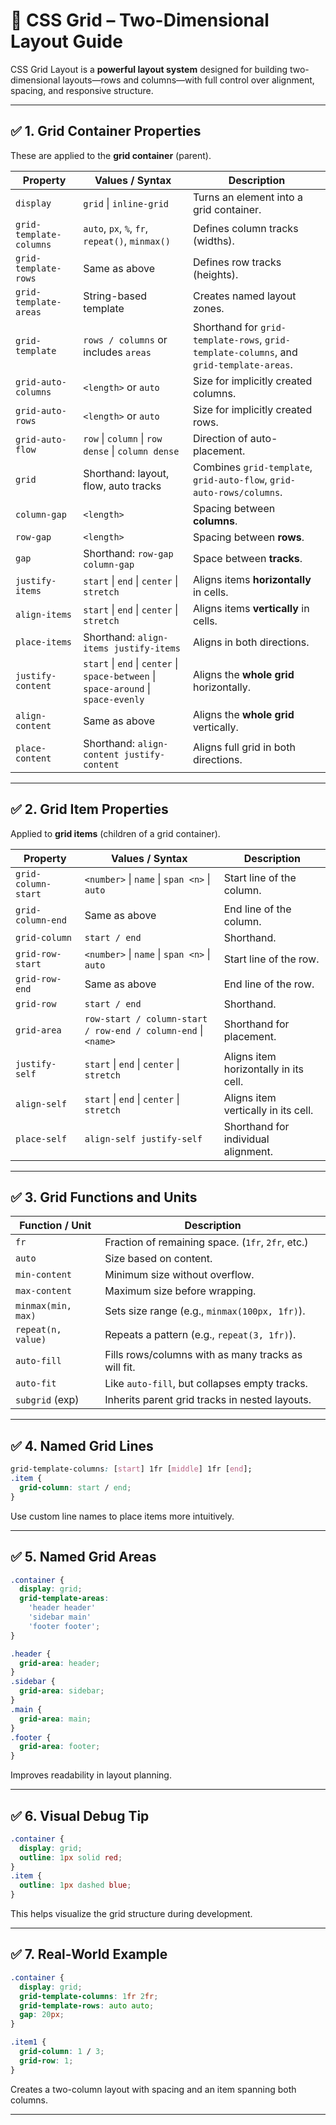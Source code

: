 # 📐 CSS Grid – Two-Dimensional Layout Guide

CSS Grid Layout is a **powerful layout system** designed for building two-dimensional layouts—rows and columns—with full control over alignment, spacing, and responsive structure.

---

## ✅ 1. Grid Container Properties

These are applied to the **grid container** (parent).

| **Property**            | **Values / Syntax**                                                                 | **Description**                                                                         |
| ----------------------- | ----------------------------------------------------------------------------------- | --------------------------------------------------------------------------------------- |
| `display`               | `grid` \| `inline-grid`                                                             | Turns an element into a grid container.                                                 |
| `grid-template-columns` | `auto`, `px`, `%`, `fr`, `repeat()`, `minmax()`                                     | Defines column tracks (widths).                                                         |
| `grid-template-rows`    | Same as above                                                                       | Defines row tracks (heights).                                                           |
| `grid-template-areas`   | String-based template                                                               | Creates named layout zones.                                                             |
| `grid-template`         | `rows / columns` or includes `areas`                                                | Shorthand for `grid-template-rows`, `grid-template-columns`, and `grid-template-areas`. |
| `grid-auto-columns`     | `<length>` or `auto`                                                                | Size for implicitly created columns.                                                    |
| `grid-auto-rows`        | `<length>` or `auto`                                                                | Size for implicitly created rows.                                                       |
| `grid-auto-flow`        | `row` \| `column` \| `row dense` \| `column dense`                                  | Direction of auto-placement.                                                            |
| `grid`                  | Shorthand: layout, flow, auto tracks                                                | Combines `grid-template`, `grid-auto-flow`, `grid-auto-rows/columns`.                   |
| `column-gap`            | `<length>`                                                                          | Spacing between **columns**.                                                            |
| `row-gap`               | `<length>`                                                                          | Spacing between **rows**.                                                               |
| `gap`                   | Shorthand: `row-gap column-gap`                                                     | Space between **tracks**.                                                               |
| `justify-items`         | `start` \| `end` \| `center` \| `stretch`                                           | Aligns items **horizontally** in cells.                                                 |
| `align-items`           | `start` \| `end` \| `center` \| `stretch`                                           | Aligns items **vertically** in cells.                                                   |
| `place-items`           | Shorthand: `align-items justify-items`                                              | Aligns in both directions.                                                              |
| `justify-content`       | `start` \| `end` \| `center` \| `space-between` \| `space-around` \| `space-evenly` | Aligns the **whole grid** horizontally.                                                 |
| `align-content`         | Same as above                                                                       | Aligns the **whole grid** vertically.                                                   |
| `place-content`         | Shorthand: `align-content justify-content`                                          | Aligns full grid in both directions.                                                    |

---

## ✅ 2. Grid Item Properties

Applied to **grid items** (children of a grid container).

| **Property**        | **Values / Syntax**                                           | **Description**                       |
| ------------------- | ------------------------------------------------------------- | ------------------------------------- |
| `grid-column-start` | `<number>` \| `name` \| `span <n>` \| `auto`                  | Start line of the column.             |
| `grid-column-end`   | Same as above                                                 | End line of the column.               |
| `grid-column`       | `start / end`                                                 | Shorthand.                            |
| `grid-row-start`    | `<number>` \| `name` \| `span <n>` \| `auto`                  | Start line of the row.                |
| `grid-row-end`      | Same as above                                                 | End line of the row.                  |
| `grid-row`          | `start / end`                                                 | Shorthand.                            |
| `grid-area`         | `row-start / column-start / row-end / column-end` \| `<name>` | Shorthand for placement.              |
| `justify-self`      | `start` \| `end` \| `center` \| `stretch`                     | Aligns item horizontally in its cell. |
| `align-self`        | `start` \| `end` \| `center` \| `stretch`                     | Aligns item vertically in its cell.   |
| `place-self`        | `align-self justify-self`                                     | Shorthand for individual alignment.   |

---

## ✅ 3. Grid Functions and Units

| **Function / Unit** | **Description**                                     |
| ------------------- | --------------------------------------------------- |
| `fr`                | Fraction of remaining space. (`1fr`, `2fr`, etc.)   |
| `auto`              | Size based on content.                              |
| `min-content`       | Minimum size without overflow.                      |
| `max-content`       | Maximum size before wrapping.                       |
| `minmax(min, max)`  | Sets size range (e.g., `minmax(100px, 1fr)`).       |
| `repeat(n, value)`  | Repeats a pattern (e.g., `repeat(3, 1fr)`).         |
| `auto-fill`         | Fills rows/columns with as many tracks as will fit. |
| `auto-fit`          | Like `auto-fill`, but collapses empty tracks.       |
| `subgrid` (exp)     | Inherits parent grid tracks in nested layouts.      |

---

## ✅ 4. Named Grid Lines

```css
grid-template-columns: [start] 1fr [middle] 1fr [end];
.item {
  grid-column: start / end;
}
```

Use custom line names to place items more intuitively.

---

## ✅ 5. Named Grid Areas

```css
.container {
  display: grid;
  grid-template-areas:
    'header header'
    'sidebar main'
    'footer footer';
}

.header {
  grid-area: header;
}
.sidebar {
  grid-area: sidebar;
}
.main {
  grid-area: main;
}
.footer {
  grid-area: footer;
}
```

Improves readability in layout planning.

---

## ✅ 6. Visual Debug Tip

```css
.container {
  display: grid;
  outline: 1px solid red;
}
.item {
  outline: 1px dashed blue;
}
```

This helps visualize the grid structure during development.

---

## ✅ 7. Real-World Example

```css
.container {
  display: grid;
  grid-template-columns: 1fr 2fr;
  grid-template-rows: auto auto;
  gap: 20px;
}

.item1 {
  grid-column: 1 / 3;
  grid-row: 1;
}
```

Creates a two-column layout with spacing and an item spanning both columns.

---
